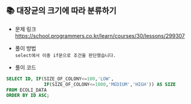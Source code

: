 ## 📚 대장균의 크기에 따라 분류하기
- 문제 링크
  <br /> https://school.programmers.co.kr/learn/courses/30/lessons/299307
  
- 풀이 방법
  <br /> `select에서 이중 if문으로 조건을 판단했습니다.`
  
- 풀이 코드
```sql
SELECT ID, IF(SIZE_OF_COLONY<=100,'LOW', 
              IF(SIZE_OF_COLONY<=1000,'MEDIUM','HIGH')) AS SIZE
FROM ECOLI_DATA
ORDER BY ID ASC;
``` 
